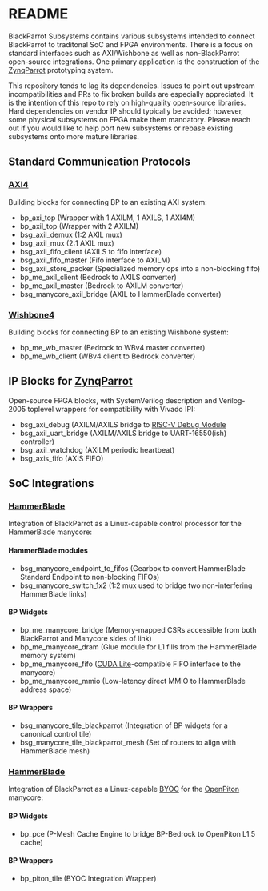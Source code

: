 # README

BlackParrot Subsystems contains various subsystems intended to connect BlackParrot to traditonal SoC and FPGA environments. There is a focus on standard interfaces such as AXI/Wishbone as well as non-BlackParrot open-source integrations. One primary application is the construction of the [ZynqParrot](https://github.com/black-parrot-hdk/zynq-parrot) prototyping system.

This repository tends to lag its dependencies. Issues to point out upstream incompatibilities and PRs to fix broken builds are especially appreciated. It is the intention of this repo to rely on high-quality open-source libraries. Hard dependencies on vendor IP should typically be avoided; however, some physical subsystems on FPGA make them mandatory. Please reach out if you would like to help port new subsystems or rebase existing subsystems onto more mature libraries.

## Standard Communication Protocols

### [AXI4](https://developer.arm.com/documentation/ihi0022/latest/) 

Building blocks for connecting BP to an existing AXI system:
- bp_axi_top (Wrapper with 1 AXILM, 1 AXILS, 1 AXI4M)
- bp_axil_top (Wrapper with 2 AXILM)
- bsg_axil_demux (1:2 AXIL mux)
- bsg_axil_mux (2:1 AXIL mux)
- bsg_axil_fifo_client (AXILS to fifo interface)
- bsg_axil_fifo_master (Fifo interface to AXILM)
- bsg_axil_store_packer (Specialized memory ops into a non-blocking fifo)
- bp_me_axil_client (Bedrock to AXILS converter)
- bp_me_axil_master (Bedrock to AXILM converter)
- bsg_manycore_axil_bridge (AXIL to HammerBlade converter)

### [Wishbone4](https://wishbone-interconnect.readthedocs.io/en/latest/02_interface.html)

Building blocks for connecting BP to an existing Wishbone system:
- bp_me_wb_master (Bedrock to WBv4 master converter)
- bp_me_wb_client (WBv4 client to Bedrock converter)

## IP Blocks for [ZynqParrot](https://github.com/black-parrot-hdk/zynq-parrot)

Open-source FPGA blocks, with SystemVerilog description and Verilog-2005 toplevel wrappers for compatibility with Vivado IPI:

- bsg_axi_debug (AXILM/AXILS bridge to [RISC-V Debug Module](https://github.com/pulp-platform/riscv-dbg)
- bsg_axil_uart_bridge (AXILM/AXILS bridge to UART-16550(ish) controller)
- bsg_axil_watchdog (AXILM periodic heartbeat)
- bsg_axis_fifo (AXIS FIFO)

## SoC Integrations

### [HammerBlade](https://github.com/bespoke-silicon-group/bsg_manycore)

Integration of BlackParrot as a Linux-capable control processor for the HammerBlade manycore:
#### HammerBlade modules
- bsg_manycore_endpoint_to_fifos (Gearbox to convert HammerBlade Standard Endpoint to non-blocking FIFOs)
- bsg_manycore_switch_1x2 (1:2 mux used to bridge two non-interfering HammerBlade links)
#### BP Widgets
- bp_me_manycore_bridge (Memory-mapped CSRs accessible from both BlackParrot and Manycore sides of link)
- bp_me_manycore_dram (Glue module for L1 fills from the HammerBlade memory system)
- bp_me_manycore_fifo ([CUDA Lite](https://github.com/bespoke-silicon-group/bsg_replicant)-compatible FIFO interface to the manycore)
- bp_me_manycore_mmio (Low-latency direct MMIO to HammerBlade address space)
#### BP Wrappers
- bsg_manycore_tile_blackparrot (Integration of BP widgets for a canonical control tile)
- bsg_manycore_tile_blackparrot_mesh (Set of routers to align with HammerBlade mesh)

### [HammerBlade](https://github.com/bespoke-silicon-group/bsg_manycore)

Integration of BlackParrot as a Linux-capable [BYOC](https://decades.cs.princeton.edu/aspl20-balkind.pdf) for the [OpenPiton](https://github.com/PrincetonUniversity/openpiton) manycore:
#### BP Widgets
- bp_pce (P-Mesh Cache Engine to bridge BP-Bedrock to OpenPiton L1.5 cache)
#### BP Wrappers
- bp_piton_tile (BYOC Integration Wrapper) 
